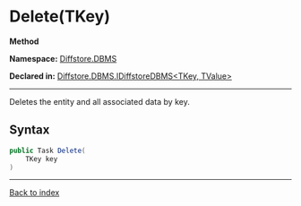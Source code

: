 # Delete(TKey)

**Method**

**Namespace:** [Diffstore.DBMS](Diffstore.DBMS.md)

**Declared in:** [Diffstore.DBMS.IDiffstoreDBMS<TKey, TValue>](Diffstore.DBMS.IDiffstoreDBMS{TKey,TValue}.md)

------



Deletes the entity and all associated data by key.


## Syntax

```csharp
public Task Delete(
	TKey key
)
```

------

[Back to index](index.md)